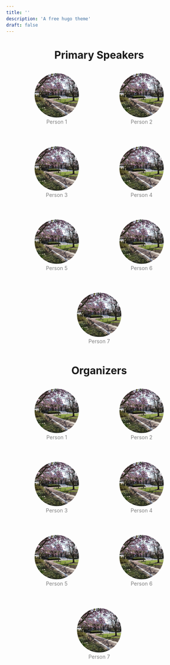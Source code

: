 ```yaml
---
title: ''
description: 'A free hugo theme'
draft: false
---
```


<h1 style="text-align: center;">Primary Speakers</h1>


<div style="display: flex; justify-content: center; gap: 30px; flex-wrap: wrap;">
    <figure style="text-align: center;">
        <img src="jhu.png" alt="Person 1" width="120" height="120" style="border-radius: 50%; object-fit: cover;">
        <figcaption style="font-size: 14px; color: gray;">Person 1</figcaption>
    </figure>
    <figure style="text-align: center;">
        <img src="jhu.png" alt="Person 2" width="120" height="120" style="border-radius: 50%; object-fit: cover;">
        <figcaption style="font-size: 14px; color: gray;">Person 2</figcaption>
    </figure>
    <figure style="text-align: center;">
        <img src="jhu.png" alt="Person 3" width="120" height="120" style="border-radius: 50%; object-fit: cover;">
        <figcaption style="font-size: 14px; color: gray;">Person 3</figcaption>
    </figure>
    <figure style="text-align: center;">
        <img src="jhu.png" alt="Person 4" width="120" height="120" style="border-radius: 50%; object-fit: cover;">
        <figcaption style="font-size: 14px; color: gray;">Person 4</figcaption>
    </figure>
    <figure style="text-align: center;">
        <img src="jhu.png" alt="Person 5" width="120" height="120" style="border-radius: 50%; object-fit: cover;">
        <figcaption style="font-size: 14px; color: gray;">Person 5</figcaption>
    </figure>
    <figure style="text-align: center;">
        <img src="jhu.png" alt="Person 6" width="120" height="120" style="border-radius: 50%; object-fit: cover;">
        <figcaption style="font-size: 14px; color: gray;">Person 6</figcaption>
    </figure>
    <figure style="text-align: center;">
        <img src="jhu.png" alt="Person 7" width="120" height="120" style="border-radius: 50%; object-fit: cover;">
        <figcaption style="font-size: 14px; color: gray;">Person 7</figcaption>
    </figure>
</div>

<h1 style="text-align: center;">Organizers</h1>
<div style="display: flex; justify-content: center; gap: 30px; flex-wrap: wrap;">
    <figure style="text-align: center;">
        <img src="jhu.png" alt="Person 1" width="120" height="120" style="border-radius: 50%; object-fit: cover;">
        <figcaption style="font-size: 14px; color: gray;">Person 1</figcaption>
    </figure>
    <figure style="text-align: center;">
        <img src="jhu.png" alt="Person 2" width="120" height="120" style="border-radius: 50%; object-fit: cover;">
        <figcaption style="font-size: 14px; color: gray;">Person 2</figcaption>
    </figure>
    <figure style="text-align: center;">
        <img src="jhu.png" alt="Person 3" width="120" height="120" style="border-radius: 50%; object-fit: cover;">
        <figcaption style="font-size: 14px; color: gray;">Person 3</figcaption>
    </figure>
    <figure style="text-align: center;">
        <img src="jhu.png" alt="Person 4" width="120" height="120" style="border-radius: 50%; object-fit: cover;">
        <figcaption style="font-size: 14px; color: gray;">Person 4</figcaption>
    </figure>
    <figure style="text-align: center;">
        <img src="jhu.png" alt="Person 5" width="120" height="120" style="border-radius: 50%; object-fit: cover;">
        <figcaption style="font-size: 14px; color: gray;">Person 5</figcaption>
    </figure>
    <figure style="text-align: center;">
        <img src="jhu.png" alt="Person 6" width="120" height="120" style="border-radius: 50%; object-fit: cover;">
        <figcaption style="font-size: 14px; color: gray;">Person 6</figcaption>
    </figure>
    <figure style="text-align: center;">
        <img src="jhu.png" alt="Person 7" width="120" height="120" style="border-radius: 50%; object-fit: cover;">
        <figcaption style="font-size: 14px; color: gray;">Person 7</figcaption>
    </figure>
</div>

<!-- <figure style="text-align: center;">
    <img src="jhu.png" alt="test new pic" width="150" height="150" style="border-radius: 50%; object-fit: cover; display: block; margin: auto;">
    <figcaption style="font-size: 14px; color: gray;">This is a test picture of JHU</figcaption>
</figure> -->


<!-- ## Quick start: how to install 📥 -->

<!-- <img src="jhu.png" alt="test new pic" width="100">  Yaqi Wu

<figure style="text-align: center;">
    <img src="jhu.png" alt="test new pic" width="150" height="150" style="border-radius: 50%; object-fit: cover; display: block; margin: auto;">
    <figcaption style="font-size: 14px; color: gray;">This is a test picture of JHU</figcaption>
</figure>


<!-- <div style="display: flex; justify-content: center; gap: 40px; flex-wrap: wrap;">
    <figure style="text-align: center;">
        <img src="jhu.png" alt="test new pic" width="150" height="150" style="border-radius: 50%; object-fit: cover;">
        <figcaption style="font-size: 14px; color: gray;">Person 1</figcaption>
    </figure>
    <figure style="text-align: center;">
        <img src="jhu.png" alt="test new pic" width="150" height="150" style="border-radius: 50%; object-fit: cover;">
        <figcaption style="font-size: 14px; color: gray;">Person 2</figcaption>
    </figure>
    <figure style="text-align: center;">
        <img src="jhu.png" alt="test new pic" width="150" height="150" style="border-radius: 50%; object-fit: cover;">
        <figcaption style="font-size: 14px; color: gray;">Person 3</figcaption>
    </figure>
    <figure style="text-align: center;">
        <img src="jhu.png" alt="test new pic" width="150" height="150" style="border-radius: 50%; object-fit: cover;">
        <figcaption style="font-size: 14px; color: gray;">Person 4</figcaption>
    </figure>
    <figure style="text-align: center;">
        <img src="jhu.png" alt="test new pic" width="150" height="150" style="border-radius: 50%; object-fit: cover;">
        <figcaption style="font-size: 14px; color: gray;">Person 5</figcaption>
    </figure>
    <figure style="text-align: center;">
        <img src="jhu.png" alt="test new pic" width="150" height="150" style="border-radius: 50%; object-fit: cover;">
        <figcaption style="font-size: 14px; color: gray;">Person 6</figcaption>
    </figure>
</div> -->

<!-- 1. Install hugo extended, follow [the official installation guide](https://gohugo.io/installation/). For using this theme you **DO NOT NEED** to execute `hugo new site`, as you will be cloning an example site in step 2.

2. Clone the exampleSite and the theme from the repo:`git init && git clone -b exampleSite --recurse-submodules https://github.com/ololiuhqui/magnolia-free-hugo-theme <YourSiteName>` (change \<YourSiteName\> in the command with the name you wanna give to your site).

3. Delete your default `config.toml` from the root folder of your site; the new configurations will be found in `config/_default`. The main configuration file is `config/_default/config.toml`, but most variables are overwritten or defined by the individual language configuration files (eg. `config/_default/languages/.en.toml`)

4. Move to your site directory and see the website preview with `hugo serve -D`

## How to update ♻

- From the root directory of your website run: `git submodule update --remote --merge`.

## How to customize 🎨

- Use your preferred color palette by modifying the Bootstrap variables in `assets/scss/custom-variables.scss`.

- Change the config files in `/config/_default` and `/config/_default/languages` adding your own elements to the pages. You can change the page names there as well.

- Edit the homepage content in `content/<language>/pages/_index.html`, markdown supported.

- Edit pages names, slugs and metadescriptions in `content/<language>/pages/<page>/index.html`.

- Change the images of the website from the `content/<language>/pages/<page>/<image>` folders (pages and posts use [Page bundles](https://gohugo.io/content-management/page-bundles/)).

- Add your own favicon, background and default meta-image (the image used in SEO) in `assets/img`. These files can be of any extension but must have the same name of the ones currently in the example site assets directory.

## How to manage posts ✏️

### Enable/Disable Blog

_Wait, you told me this theme was noob friendly, I don't wanna deal with all the blog stuff!_ <br/>
_I need a simple landing page and all this blog feature is something I don't care about!_

**If you don't need posts you can disable the blog part of the theme entirely from within the config files and just use Magnolia as a simple landing site**

- To disable _tags only_ rendering and indexing for the entire site -> `config.toml` uncomment `#disableKinds = ['taxonomy', 'term']`.
- To disable _post and tags_ rendering and indexing for the entire site -> `config.toml` uncomment `#disableKinds = ['taxonomy', 'term']` and `#ignoreFiles= ['posts/*']`.

### Content organization

The `/content` folder contains different types of content, the content organization mimicts the site structure.

```
content
├── en
│   ├── _index.md
│   ├── pages
│   ├── posts
│   ├── profile.webp
│   └── tags
└── it
    ├── _index.md
    ├── pages
    ├── posts
    ├── profile.webp
    └── tags
```

For each language, you will find yourself in front of the homepage `_index.md` and the image used for the homepage presentation section (`profile.webp`). The other directories will contain exactly what you expect.

`pages`= normal website pages (office, services etc).
`posts`= site posts.
`tags` = custom tags.

#### Posts

- Create a new post with: `hugo new --kind post-bundle content/<lang>/posts/<post-name>`. This will be its very simple structure:

```
content/en/posts
├── a-poem-about-flowers
│   ├── images
│   │   └── featured.jpg
│   └── index.md
```

- Edit the metadata in `index.md` and add your post content below.

- Add a post featured image by subsituting the `featured.webp` placeholder in `/images`. The featured image has to be called "featured" but can be of any extension. If you wish you can remove the placeholder to have a text-only post.

#### Tags

1. One option is to automatically create tags by adding them to posts frontmatters.

2. The second option is to create a new tag with: `hugo new --kind tag content/<lang>/tags/<tag-name>`. Creating tags this way will allow for a finer manipulation, you can translate tags here by giving the same translationKey in frontmatter in every different language. Hence having your posts sorted the same for each language and have tag pages translations available.

```
content/en/tags
├── flowers
│   └── _index.md
```

For more on content organization refefer to [Content organization | Hugo](https://gohugo.io/content-management/organization/).

## Add new languages 🚩

1. Head to `config/_default/languages`.
2. Duplicate one of the language files, change the language tag, name of the file (en, it, fr etc): this should be compliant with [RFC 5646](https://gohugo.io/content-management/multilingual/). Use the [RFC 5646 Language Tags List](https://gist.github.com/msikma/8912e62ed866778ff8cd) for a quicker setup.
3. Translate the variables values inside the `.toml` file accordingly to the language.
4. In the `/content` directory, duplicate one of the language folders and change the name accordingly to your new language as in step 2.
5. For each of the `.html` file in `/content/pages`, you can change `title` and `slug` freely. `translationKey` should remain untouched or should be changed in every language page file. I strongly suggest you to translate the SEO here as well.
6. For each of the `.md` files in `content/posts/<my-post>` translate the content and the frontmatter values you need (eg. _summary_).

## Custom 404 page

To add the custom 404 page and make it work on github pages, you will have to add it manually when building the site executing `hugo`. This is because github pages looks for a 404 template in the root directory of the project, you can therefore only have one single 404 page for all the languages. To create a symlink to the english 404 version, which will then be used as default 404 once hosting, after running `hugo` run `ln -s public/en/404/index.html public/404.html`.

## Remunerate my time and energy 💫

![Liberapay receiving](https://img.shields.io/liberapay/receives/ololiuhqui)
![GitHub Sponsors](https://img.shields.io/github/sponsors/ololiuhqui)

Designing this theme and making it available for you took a lot of time and effort.

The MIT license means that you are completely free to do whatevere you want with this theme, even [make money from it!](https://opensource.org/license/MIT)

If you wish you can support me in several ways.

**[Why you should btw?](/posts/why-donating-to-free-and-opensource-software-projects-is-important/)** -->
